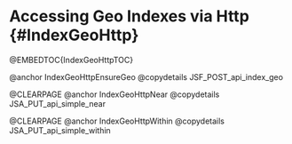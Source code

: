 Accessing Geo Indexes via Http {#IndexGeoHttp}
==============================================

@EMBEDTOC{IndexGeoHttpTOC}

@anchor IndexGeoHttpEnsureGeo
@copydetails JSF_POST_api_index_geo

@CLEARPAGE
@anchor IndexGeoHttpNear
@copydetails JSA_PUT_api_simple_near

@CLEARPAGE
@anchor IndexGeoHttpWithin
@copydetails JSA_PUT_api_simple_within
